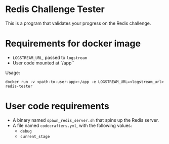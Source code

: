 # Redis Challenge Tester

This is a program that validates your progress on the Redis challenge.

# Requirements for docker image

- `LOGSTREAM_URL`, passed to `logstream`
- User code mounted at `/app``

Usage:

```
docker run -v <path-to-user-app>:/app -e LOGSTREAM_URL=<logstream_url> redis-tester
```

# User code requirements

- A binary named `spawn_redis_server.sh` that spins up the Redis server.
- A file named `codecrafters.yml`, with the following values: 
  - `debug`
  - `current_stage`
